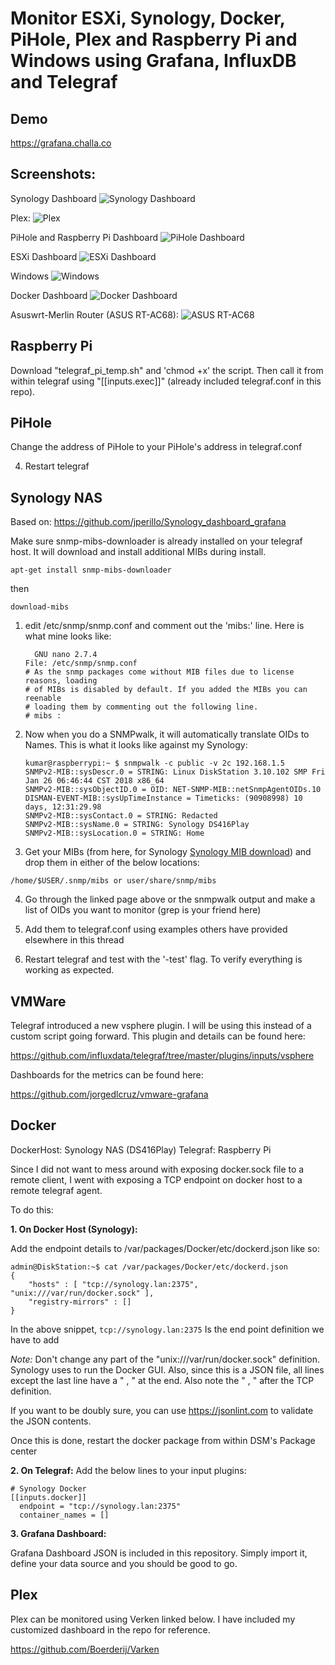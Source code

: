 

# Monitor ESXi, Synology, Docker, PiHole, Plex and Raspberry Pi and Windows using Grafana, InfluxDB and Telegraf

## Demo

https://grafana.challa.co

## Screenshots:

Synology Dashboard
![Synology Dashboard](./Screenshots/synology.png)

Plex:
![Plex](./Screenshots/plex.png)

PiHole and Raspberry Pi Dashboard
![PiHole Dashboard](./Screenshots/pihole.png)

ESXi Dashboard
![ESXi Dashboard](./Screenshots/esxi.png)

Windows
![Windows](./Screenshots/windows.png)

Docker Dashboard
![Docker Dashboard](./Screenshots/docker.jpg)

Asuswrt-Merlin Router (ASUS RT-AC68):
![ASUS RT-AC68](./Screenshots/router_merlin.png)

## **Raspberry Pi**

Download "telegraf_pi_temp.sh" and 'chmod +x' the script. Then call it from within telegraf using "[[inputs.exec]]" (already included telegraf.conf in this repo).

## **PiHole**
Change the address of PiHole to your PiHole's address in telegraf.conf   


 4. Restart telegraf

## **Synology NAS**

Based on:
https://github.com/jperillo/Synology_dashboard_grafana

Make sure snmp-mibs-downloader is already installed on your telegraf host. It will download and install additional MIBs during install.

    apt-get install snmp-mibs-downloader
then

    download-mibs

1.  edit /etc/snmp/snmp.conf and comment out the 'mibs:' line. Here is what mine looks like:
    
    ```
      GNU nano 2.7.4                                                                                                                   
    File: /etc/snmp/snmp.conf
    # As the snmp packages come without MIB files due to license reasons, loading
    # of MIBs is disabled by default. If you added the MIBs you can reenable
    # loading them by commenting out the following line.
    # mibs :
    
    ```
    
2.  Now when you do a SNMPwalk, it will automatically translate OIDs to Names. This is what it looks like against my Synology:
    
    ```
    kumar@raspberrypi:~ $ snmpwalk -c public -v 2c 192.168.1.5
    SNMPv2-MIB::sysDescr.0 = STRING: Linux DiskStation 3.10.102 SMP Fri Jan 26 06:46:44 CST 2018 x86_64
    SNMPv2-MIB::sysObjectID.0 = OID: NET-SNMP-MIB::netSnmpAgentOIDs.10
    DISMAN-EVENT-MIB::sysUpTimeInstance = Timeticks: (90908998) 10 days, 12:31:29.98
    SNMPv2-MIB::sysContact.0 = STRING: Redacted
    SNMPv2-MIB::sysName.0 = STRING: Synology DS416Play
    SNMPv2-MIB::sysLocation.0 = STRING: Home
    
    ```
    
3.  Get your MIBs (from here, for Synology  [Synology MIB download](https://global.download.synology.com/download/Document/MIBGuide/Synology_MIB_File.zip)) and drop them in either of the below locations:


    
`/home/$USER/.snmp/mibs or user/share/snmp/mibs`

    
4.  Go through the linked page above or the snmpwalk output and make a list of OIDs you want to monitor (grep is your friend here)
    
5.  Add them to telegraf.conf using examples others have provided elsewhere in this thread
    
6.  Restart telegraf and test with the '-test' flag. To verify everything is working as expected.

## **VMWare**

Telegraf introduced a new vsphere plugin. I will be using this instead of a custom script going forward. This plugin and details can be found here:

https://github.com/influxdata/telegraf/tree/master/plugins/inputs/vsphere

Dashboards for the metrics can be found here:

https://github.com/jorgedlcruz/vmware-grafana


## **Docker**

DockerHost: Synology NAS (DS416Play)
Telegraf: Raspberry Pi

Since I did not want to mess around with exposing docker.sock file to a remote client, I went with exposing a TCP endpoint on docker host to a remote telegraf agent. 

To do this: 
 
 

 **1. On Docker Host (Synology):**

Add the endpoint details to /var/packages/Docker/etc/dockerd.json like so:

    admin@DiskStation:~$ cat /var/packages/Docker/etc/dockerd.json
    {
    	"hosts" : [ "tcp://synology.lan:2375", "unix:///var/run/docker.sock" ],
    	"registry-mirrors" : []
    }

In the above snippet, `tcp://synology.lan:2375` Is the end point definition we have to add

*Note:* Don't change any part of the "unix:///var/run/docker.sock" definition. Synology uses to run the Docker GUI. Also, since this is a JSON file, all lines except the last line have a " , " at the end. Also note the " , " after the TCP definition.

If you want to be doubly sure, you can use https://jsonlint.com to validate the JSON contents.

Once this is done, restart the docker package from within DSM's Package center

 **2. On Telegraf:**
Add the below lines to your input plugins:

    # Synology Docker
    [[inputs.docker]]
      endpoint = "tcp://synology.lan:2375"
      container_names = []

 **3. Grafana Dashboard:**

Grafana Dashboard JSON is included in this repository. Simply import it, define your data source and you should be good to go.

## **Plex**

Plex can be monitored using Verken linked below. I have included my customized dashboard in the repo for reference.

https://github.com/Boerderij/Varken
